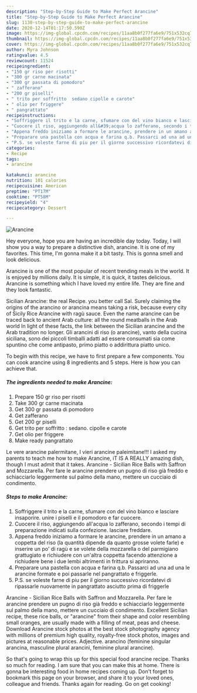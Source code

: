 ```yaml
---
description: "Step-by-Step Guide to Make Perfect Arancine"
title: "Step-by-Step Guide to Make Perfect Arancine"
slug: 1130-step-by-step-guide-to-make-perfect-arancine
date: 2020-12-14T01:17:50.590Z
image: https://img-global.cpcdn.com/recipes/11aa8b0f277fa6e9/751x532cq70/arancine-recipe-main-photo.jpg
thumbnail: https://img-global.cpcdn.com/recipes/11aa8b0f277fa6e9/751x532cq70/arancine-recipe-main-photo.jpg
cover: https://img-global.cpcdn.com/recipes/11aa8b0f277fa6e9/751x532cq70/arancine-recipe-main-photo.jpg
author: Myra Johnson
ratingvalue: 4.5
reviewcount: 11524
recipeingredient:
- "150 gr riso per risotti"
- "300 gr carne macinata"
- "300 gr passata di pomodoro"
- " zafferano"
- "200 gr piselli"
- " trito per soffritto  sedano cipolle e carote"
- " olio per friggere"
- " pangrattato"
recipeinstructions:
- "Soffriggere il trito e la carne, sfumare con del vino bianco e lasciare insaporire. unire i piselli e il pomodoro e far cuocere."
- "Cuocere il riso, aggiungendo all&#39;acqua lo zafferano, secondo i tempi di preparazione indicati sulla confezione. lasciare freddare."
- "Appena freddo iniziamo a formare le arancine, prendere in un amano a coppetta del riso (la quantità dipende da quanto grosse volete farle) e inserire un po&#39; di ragù e se volete della mozzarella o del parmigiano grattugiato e richiudere con un&#39;altra coppetta facendo attenzione a richiudere bene i due lembi altrimenti in frittura si apriranno."
- "Preparare una pastella con acqua e farina q.b. Passarci ad una ad una le arancine formate e poi passarle nel pangrattato e friggerle."
- "P.S. se voleste farne di piu per il giorno successivo ricordatevi di ripassarle nuovamente in pangrattato asciutto prima di friggerle"
categories:
- Recipe
tags:
- arancine

katakunci: arancine 
nutrition: 101 calories
recipecuisine: American
preptime: "PT17M"
cooktime: "PT58M"
recipeyield: "4"
recipecategory: Dessert

---
```



![Arancine](https://img-global.cpcdn.com/recipes/11aa8b0f277fa6e9/751x532cq70/arancine-recipe-main-photo.jpg)

Hey everyone, hope you are having an incredible day today. Today, I will show you a way to prepare a distinctive dish, arancine. It is one of my favorites. This time, I'm gonna make it a bit tasty. This is gonna smell and look delicious.

Arancine is one of the most popular of recent trending meals in the world. It is enjoyed by millions daily. It is simple, it is quick, it tastes delicious. Arancine is something which I have loved my entire life. They are fine and they look fantastic.

Sicilian Arancine: the real Recipe. you better call Sal. Surely claiming the origins of the arancino or arancina means taking a risk, because every city of Sicily Rice Arancine with ragù sauce. Even the name arancine can be traced back to ancient Arab culture: all the round meatballs in the Arab world In light of these facts, the link between the Sicilian arancine and the Arab tradition no longer. Gli arancini di riso (o arancine), vanto della cucina siciliana, sono dei piccoli timballi adatti ad essere consumati sia come spuntino che come antipasto, primo piatto o addirittura piatto unico.


To begin with this recipe, we have to first prepare a few components. You can cook arancine using 8 ingredients and 5 steps. Here is how you can achieve that.

<!--inarticleads1-->

##### The ingredients needed to make Arancine:

1. Prepare 150 gr riso per risotti
1. Take 300 gr carne macinata
1. Get 300 gr passata di pomodoro
1. Get  zafferano
1. Get 200 gr piselli
1. Get  trito per soffritto : sedano. cipolle e carote
1. Get  olio per friggere
1. Make ready  pangrattato


Le vere arancine palermitane, I vieri arancine paleimitane!!! I asked my parents to teach me how to make Arancine, iT IS A REALLY amazing dish, though I must admit that it takes. Arancine - Sicilian Rice Balls with Saffron and Mozzarella. Per fare le arancine prendere un pugno di riso già freddo e schiacciarlo leggermente sul palmo della mano, mettere un cucciaio di condimento. 

<!--inarticleads2-->

##### Steps to make Arancine:

1. Soffriggere il trito e la carne, sfumare con del vino bianco e lasciare insaporire. unire i piselli e il pomodoro e far cuocere.
1. Cuocere il riso, aggiungendo all&#39;acqua lo zafferano, secondo i tempi di preparazione indicati sulla confezione. lasciare freddare.
1. Appena freddo iniziamo a formare le arancine, prendere in un amano a coppetta del riso (la quantità dipende da quanto grosse volete farle) e inserire un po&#39; di ragù e se volete della mozzarella o del parmigiano grattugiato e richiudere con un&#39;altra coppetta facendo attenzione a richiudere bene i due lembi altrimenti in frittura si apriranno.
1. Preparare una pastella con acqua e farina q.b. Passarci ad una ad una le arancine formate e poi passarle nel pangrattato e friggerle.
1. P.S. se voleste farne di piu per il giorno successivo ricordatevi di ripassarle nuovamente in pangrattato asciutto prima di friggerle


Arancine - Sicilian Rice Balls with Saffron and Mozzarella. Per fare le arancine prendere un pugno di riso già freddo e schiacciarlo leggermente sul palmo della mano, mettere un cucciaio di condimento. Excellent Sicilian recipe, these rice balls, or &#34;arancine&#34; from their shape and color resembling small oranges, are usually made with a filling of meat, peas and cheese. Download Arancine stock photos at the best stock photography agency with millions of premium high quality, royalty-free stock photos, images and pictures at reasonable prices. Adjective. arancino (feminine singular arancina, masculine plural arancini, feminine plural arancine). 

So that's going to wrap this up for this special food arancine recipe. Thanks so much for reading. I am sure that you can make this at home. There is gonna be interesting food in home recipes coming up. Don't forget to bookmark this page on your browser, and share it to your loved ones, colleague and friends. Thanks again for reading. Go on get cooking!
